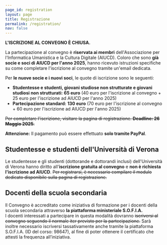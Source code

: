 ```yaml
---
page_id: registration
layout: page
title: Registrazione
permalink: /registration/
nav: false
---
```


<strong>L'ISCRIZIONE AL CONVEGNO È CHIUSA.</strong>

La partecipazione al convegno è **riservata ai membri** dell'Associazione per l'Informatica Umanistica e la Cultura Digitale (AIUCD). Coloro che sono **già socie e soci di AIUCD per l'anno 2025**, hanno ricevuto istruzioni specifiche su come completare l'iscrizione al convegno tramite un'email dedicata.

Per **le nuove socie e i nuovi soci**, le quote di iscrizione sono le seguenti:

- **Studentesse e studenti, giovani studiose non strutturate e giovani studiosi non strutturati:** **65 euro** (40 euro per l'iscrizione al convegno + 25 euro per l'iscrizione ad AIUCD per l'anno 2025)  
- **Partecipazione standard:** **130 euro** (70 euro per l'iscrizione al convegno + 60 euro per l'iscrizione ad AIUCD per l'anno 2025)

<s>Per completare l'iscrizione, visitare la pagina di registrazione. **Deadline: 26 Maggio 2025**.</s>

**Attenzione:** Il pagamento può essere effettuato **solo tramite PayPal**.

## Studentesse e studenti dell'Università di Verona

Le studentesse e gli studenti (dottorande e dottorandi inclusi) dell'Università di Verona hanno diritto all'**iscrizione gratuita al convegno** e **non è richiesta l'iscrizione ad AIUCD**. <s>Per registrarsi, è necessario compilare il modulo dedicato disponibile sulla pagina di registrazione.</s>

## Docenti della scuola secondaria

Il Convegno è accreditato come iniziativa di formazione per i docenti della scuola secondaria attraverso **la piattaforma ministeriale S.O.F.I.A.**  
I docenti interessati a partecipare in questa modalità dovranno <s>iscriversi al convegno seguendo il normale iter previsto per la partecipazione.</s> Sarà inoltre necessario iscriversi tassativamente anche tramite la piattaforma S.O.F.I.A. (ID del corso: 98647), al fine di poter ottenere il certificato che attesti la frequenza all’iniziativa.

